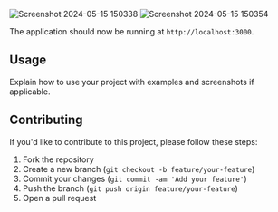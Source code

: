 ![Screenshot 2024-05-15 150338](https://github.com/ShubhamPatilSp/Weather-Website-/assets/122681369/aaf5e9ee-cf1c-4844-ab5a-edf94f60283e)
![Screenshot 2024-05-15 150354](https://github.com/ShubhamPatilSp/Weather-Website-/assets/122681369/6947e160-37e7-4453-aff0-1468c461b807)


The application should now be running at `http://localhost:3000`.

## Usage

Explain how to use your project with examples and screenshots if applicable.

## Contributing

If you'd like to contribute to this project, please follow these steps:

1. Fork the repository
2. Create a new branch (`git checkout -b feature/your-feature`)
3. Commit your changes (`git commit -am 'Add your feature'`)
4. Push the branch (`git push origin feature/your-feature`)
5. Open a pull request


